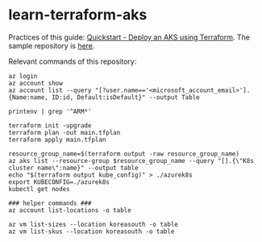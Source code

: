 # learn-terraform-aks

Practices of this guide: [Quickstart - Deploy an AKS using Terraform](https://learn.microsoft.com/en-us/azure/aks/learn/quick-kubernetes-deploy-terraform?tabs=bash). The sample repository is [here](https://github.com/Azure-Samples/aks-store-demo).

Relevant commands of this repository:
```shell
az login
az account show
az account list --query "[?user.name=='<microsoft_account_email>'].{Name:name, ID:id, Default:isDefault}" --output Table

printenv | grep '^ARM*'

terraform init -upgrade
terraform plan -out main.tfplan
terraform apply main.tfplan

resource_group_name=$(terraform output -raw resource_group_name)
az aks list --resource-group $resource_group_name --query "[].{\"K8s cluster name\":name}" --output table
echo "$(terraform output kube_config)" > ./azurek8s
export KUBECONFIG=./azurek8s
kubectl get nodes

### helper commands ###
az account list-locations -o table

az vm list-sizes --location koreasouth -o table
az vm list-skus --location koreasouth -o table
```